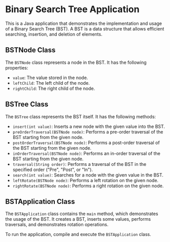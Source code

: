 # Binary Search Tree Application

This is a Java application that demonstrates the implementation and usage of a Binary Search Tree (BST). A BST is a data structure that allows efficient searching, insertion, and deletion of elements.

## BSTNode Class

The `BSTNode` class represents a node in the BST. It has the following properties:

- `value`: The value stored in the node.
- `leftChild`: The left child of the node.
- `rightChild`: The right child of the node.

## BSTree Class

The `BSTree` class represents the BST itself. It has the following methods:

- `insert(int value)`: Inserts a new node with the given value into the BST.
- `preOrderTraversal(BSTNode node)`: Performs a pre-order traversal of the BST starting from the given node.
- `postOrderTraversal(BSTNode node)`: Performs a post-order traversal of the BST starting from the given node.
- `inOrderTraversal(BSTNode node)`: Performs an in-order traversal of the BST starting from the given node.
- `traversal(String order)`: Performs a traversal of the BST in the specified order ("Pre", "Post", or "In").
- `search(int value)`: Searches for a node with the given value in the BST.
- `leftRotate(BSTNode node)`: Performs a left rotation on the given node.
- `rightRotate(BSTNode node)`: Performs a right rotation on the given node.

## BSTApplication Class

The `BSTApplication` class contains the `main` method, which demonstrates the usage of the BST. It creates a BST, inserts some values, performs traversals, and demonstrates rotation operations.

To run the application, compile and execute the `BSTApplication` class.
